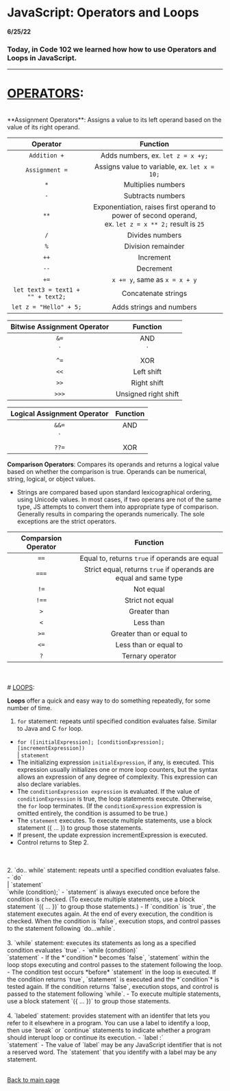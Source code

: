 # JavaScript: Operators and Loops
**6/25/22** 
### Today, in Code 102 we learned how how to use Operators and Loops in JavaScript. 

---
# <u>OPERATORS</u>:
<br>
**Assignment Operators**: Assigns a value to its left operand based on the value of its right operand. 

| **Operator**            |          **Function** |
| :---: | :---: |
| `Addition +` | Adds numbers, ex. `let z = x +y;` |
| `Assignment =` | Assigns value to variable, ex. `let x = 10;` |
| `*` | Multiplies numbers |
| `-` | Subtracts numbers |
| `**` | Exponentiation, raises first operand to power of second operand, <br>ex. `let z = x ** 2;` result is `25` |
| `/`| Divides numbers |
| `%` | Division remainder|
| `++` | Increment |
| `--`| Decrement|
| `+=`| `x += y`, same as `x = x + y`|
| `let text3 = text1 + "" + text2;`| Concatenate strings |
| `let z = "Hello" + 5;`| Adds strings and numbers|

| **Bitwise Assignment Operator**            |          **Function** |
| :---: | :---: |
| `&=` | AND |
| `|` | OR |
| `^=` | XOR |
| `<<` | Left shift|
| `>>` | Right shift |
| `>>>` | Unsigned right shift |


| **Logical Assignment Operator**            |          **Function** |
| :---: | :---: |
| `&&=` | AND |
| `||=` | OR |
| `??=` | XOR |

**Comparison Operators**: Compares its operands and returns a logical value based on whether the comparison is true. Operands can be numerical, string, logical, or object values. 
- Strings are compared based upon standard lexicographical ordering, using Unicode values. In most cases, if two operans are not of the same type, JS attempts to convert them into appropriate type of comparison. Generally results in comparing the operands numerically. The sole exceptions are the strict operators. 

| **Comparsion Operator**  |          **Function** |
| :---: | :---: |
| `==` | Equal to, returns `true` if operands are equal |
| `===` | Strict equal, returns `true` if operands are equal and same type |
| `!=` | Not equal |
| `!==` | Strict not equal |
| `>` | Greater than |
| `<`| Less than |
| `>=` | Greater than or equal to|
| `<=` | Less than or equal to |
| `?`| Ternary operator |
<br>
<br>
# <u>LOOPS</u>:

**Loops** offer a quick and easy way to do something repeatedly, for some number of time. 

1. `for` statement: repeats until specified condition evaluates false. Similar to Java and C `for` loop. 
- `for ([initialExpression]; [conditionExpression]; [incrementExpression])` <br>
 | `statement`
- The initializing expression `initialExpression`, if any, is executed. This expression usually initializes one or more loop counters, but the syntax allows an expression of any degree of complexity. This expression can also declare variables.
- The `conditionExpression expression` is evaluated. If the value of `conditionExpression` is true, the loop statements execute. Otherwise, the `for` loop terminates. (If the `conditionExpression` expression is omitted entirely, the condition is assumed to be true.)
- The `statement` executes. To execute multiple statements, use a block statement ({ ... }) to group those statements.
- If present, the update expression incrementExpression is executed.
- Control returns to Step 2.
<br>
<br>
2. `do.. while` statement: repeats until a specified condition evaluates false. 
- `do`<br>
    |  `statement`<br>
`while (condition);`
- `statement` is always executed once before the condition is checked. (To execute multiple statements, use a block statement `({ ... })` to group those statements.)
- If `condition` is `true`, the statement executes again. At the end of every execution, the condition is checked. When the condition is `false`, execution stops, and control passes to the statement following `do...while`.
<br>
<br>
3. `while` statement: executes its statements as long as a specified condition evaluates `true`. 
- `while (condition)` <br>
  `statement`
- If the *`condition`* becomes `false`, `statement` within the loop stops executing and control passes to the statement following the loop.
- The condition test occurs *before* `statement` in the loop is executed. If the condition returns `true`, `statement` is executed and the *`condition`* is tested again. If the condition returns `false`, execution stops, and control is passed to the statement following `while`.
- To execute multiple statements, use a block statement `({ ... })` to group those statements.
<br>
<br>
4. `labeled` statement: provides statement with an identifer that lets you refer to it elsewhere in a program. You can use a label to identify a loop, then use `break` or `continue` statements to indicate whether a program should interupt loop or continue its execution. 
- `label :` <br>
   `statement`
- The value of `label` may be any JavaScript identifier that is not a reserved word. The `statement` that you identify with a label may be any statement.
<br>
<br>

[Back to main page](README.md)
